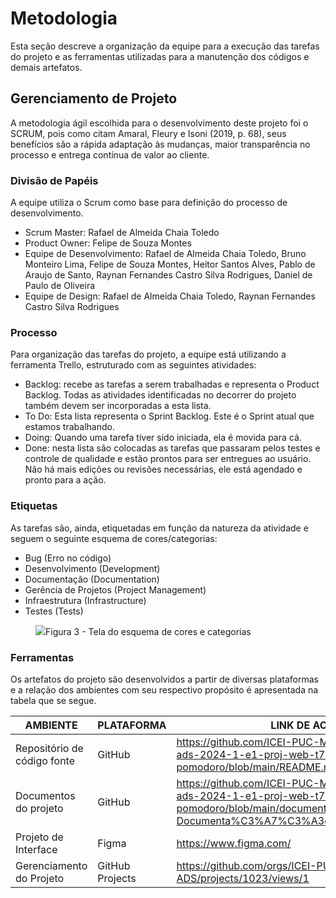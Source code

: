 
# Metodologia

Esta seção descreve a organização da equipe para a execução das tarefas do projeto e as ferramentas utilizadas para a manutenção dos códigos e demais artefatos.


## Gerenciamento de Projeto
A metodologia ágil escolhida para o desenvolvimento deste projeto foi o SCRUM, pois como citam Amaral, Fleury e Isoni (2019, p. 68), seus benefícios são a rápida adaptação às mudanças, maior transparência no processo e entrega contínua de valor ao cliente.

### Divisão de Papéis

A equipe utiliza o Scrum como base para definição do processo de desenvolvimento.

- Scrum Master: Rafael de Almeida Chaia Toledo
- Product Owner: Felipe de Souza Montes
- Equipe de Desenvolvimento: Rafael de Almeida Chaia Toledo, Bruno Monteiro Lima, Felipe de Souza Montes, Heitor Santos Alves, Pablo de Araujo de Santo, Raynan Fernandes Castro Silva Rodrigues, Daniel de Paulo de Oliveira
- Equipe de Design: Rafael de Almeida Chaia Toledo, Raynan Fernandes Castro Silva Rodrigues

### Processo

Para organização das tarefas do projeto, a equipe está utilizando a ferramenta Trello, estruturado com as seguintes atividades:

- Backlog: recebe as tarefas a serem trabalhadas e representa o Product Backlog. Todas as atividades identificadas no decorrer do projeto também devem ser incorporadas a esta lista. 
- To Do: Esta lista representa o Sprint Backlog. Este é o Sprint atual que estamos trabalhando. 
- Doing: Quando uma tarefa tiver sido iniciada, ela é movida para cá. 
- Done: nesta lista são colocadas as tarefas que passaram pelos testes e controle de qualidade e estão prontos para ser entregues ao usuário. Não há mais edições ou revisões necessárias, ele está agendado e pronto para a ação.

### Etiquetas
<p>As tarefas são, ainda, etiquetadas em função da natureza da atividade e seguem o seguinte esquema de cores/categorias:</p>

<ul>
  <li>Bug (Erro no código)</li>
  <li>Desenvolvimento (Development)</li>
  <li>Documentação (Documentation)</li>
  <li>Gerência de Projetos (Project Management)</li>
  <li>Infraestrutura (Infrastructure)</li>
  <li>Testes (Tests)</li>
</ul>

<figure> 
  <img src="https://user-images.githubusercontent.com/100447878/164068979-9eed46e1-9b44-461e-ab88-c2388e6767a1.png"
    <figcaption>Figura 3 - Tela do esquema de cores e categorias</figcaption>
</figure> 
  
### Ferramentas

Os artefatos do projeto são desenvolvidos a partir de diversas plataformas e a relação dos ambientes com seu respectivo propósito é apresentada na tabela que se segue.

| AMBIENTE                            | PLATAFORMA                         | LINK DE ACESSO                         |
|-------------------------------------|------------------------------------|----------------------------------------|
| Repositório de código fonte         | GitHub                             | https://github.com/ICEI-PUC-Minas-PMV-ADS/pmv-ads-2024-1-e1-proj-web-t7-projeto-pomodoro/blob/main/README.md                           |
| Documentos do projeto               | GitHub                             | https://github.com/ICEI-PUC-Minas-PMV-ADS/pmv-ads-2024-1-e1-proj-web-t7-projeto-pomodoro/blob/main/documentos/01-Documenta%C3%A7%C3%A3o%20de%20Contexto.md                            |
| Projeto de Interface                | Figma                              | https://www.figma.com/                            |
| Gerenciamento do Projeto            | GitHub Projects                    | https://github.com/orgs/ICEI-PUC-Minas-PMV-ADS/projects/1023/views/1                            |


